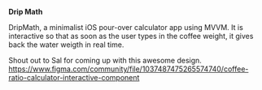 **Drip Math**

DripMath, a minimalist iOS pour-over calculator app using MVVM. It is interactive so that as soon as the user types in the coffee weight, it gives back the water weigth in real time.

Shout out to Sal for coming up with this awesome design. 
https://www.figma.com/community/file/1037487475265574740/coffee-ratio-calculator-interactive-component
